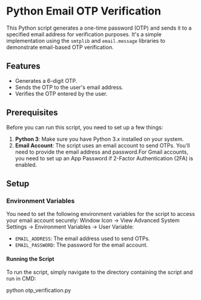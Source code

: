 # Python Email OTP Verification

This Python script generates a one-time password (OTP) and sends it to a specified email address for verification purposes.
It's a simple implementation using the `smtplib` and `email.message` libraries to demonstrate email-based OTP verification.

## Features

- Generates a 6-digit OTP.
- Sends the OTP to the user's email address.
- Verifies the OTP entered by the user.

## Prerequisites
Before you can run this script, you need to set up a few things:

1. **Python 3**: Make sure you have Python 3.x installed on your system.
2. **Email Account**: The script uses an email account to send OTPs. You'll need to provide the email address and password.For Gmail accounts, you need to set up an App Password if 2-Factor Authentication (2FA) is enabled.

## Setup
### Environment Variables
You need to set the following environment variables for the script to access your email account securely:
Window Icon -> View Advanced System Settings -> Environment Variables -> User Variable:
- `EMAIL_ADDRESS`: The email address used to send OTPs.
- `EMAIL_PASSWORD`: The password for the email account.


#### Running the Script
To run the script, simply navigate to the directory containing the script and run in CMD:

python otp_verification.py